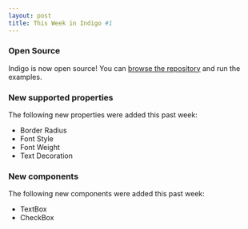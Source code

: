 ```yaml
---
layout: post
title: This Week in Indigo #1
---
```


### Open Source
Indigo is now open source! You can [browse the repository](https://github.com/nc4rrillo/indigo) and run the examples. 

### New supported properties
The following new properties were added this past week:
- Border Radius
- Font Style
- Font Weight
- Text Decoration

### New components
The following new components were added this past week:

- TextBox
- CheckBox
